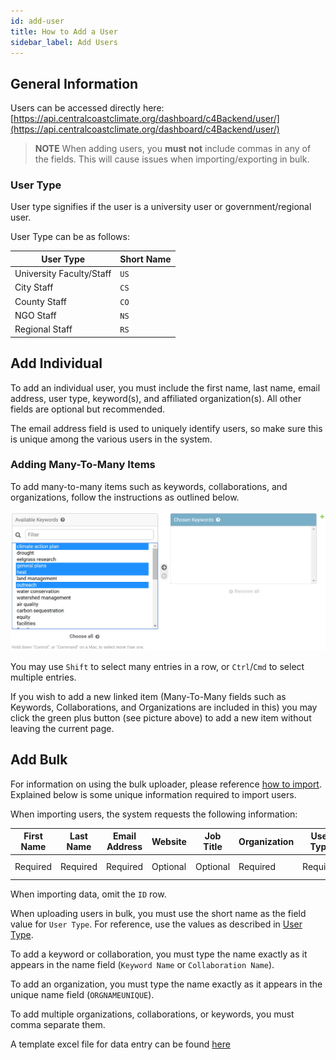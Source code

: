 ```yaml
---
id: add-user
title: How to Add a User
sidebar_label: Add Users
---
```


## General Information

Users can be accessed directly here: [https://api.centralcoastclimate.org/dashboard/c4Backend/user/](https://api.centralcoastclimate.org/dashboard/c4Backend/user/)

> **NOTE** When adding users, you **must not** include commas in any of the
> fields. This will cause issues when importing/exporting in bulk.

### User Type

User type signifies if the user is a university user or government/regional user.

User Type can be as follows:

|User Type|Short Name|
|---|---|
|University Faculty/Staff|`US`|
|City Staff|`CS`|
|County Staff|`CO`|
|NGO Staff|`NS`|
|Regional Staff|`RS`|

## Add Individual

To add an individual user, you must include the first name, last name,
email address, user type, keyword(s), and affiliated organization(s). All other
fields are optional but recommended.

The email address field is used to uniquely identify users, so make sure this
is unique among the various users in the system.

### Adding Many-To-Many Items

To add many-to-many items such as keywords, collaborations, and organizations,
follow the instructions as outlined below.

![Add Many-to-Many](assets/add-users/add-keywords-picker.jpg)

You may use `Shift` to select many entries in a row, or `Ctrl`/`Cmd` to select
multiple entries.

If you wish to add a new linked item (Many-To-Many fields such as Keywords,
Collaborations, and Organizations are included in this) you may click the green
plus button (see picture above) to add a new item without leaving the current
page.

## Add Bulk

For information on using the bulk uploader, please reference
[how to import](importing-data.md). Explained below is some unique information
required to import users.

When importing users, the system requests the following information:

|First Name|Last Name|Email Address|Website|Job Title|Organization|User Type|Description|Keywords|Collaborations|ID|
|----------|---------|-------------|-------|---------|------------|---------|-----------|--------|--------------|--|
|Required|Required|Required|Optional|Optional|Required|Required|Optional|Required|Optional|Do not include|

When importing data, omit the `ID` row.

When uploading users in bulk, you must use the short name as the field
value for `User Type`.
For reference, use the values as described in [User Type](#user-type).

To add a keyword or collaboration, you must type the name exactly as it appears
in the name field (`Keyword Name` or `Collaboration Name`).

To add an organization, you must type the name exactly as it appears in the
unique name field (`ORGNAMEUNIQUE`).

To add multiple organizations, collaborations, or keywords, you must comma
separate them.

A template excel file for data entry can be found [here](assets/templates/UserBlankTemplate.xlsx)
